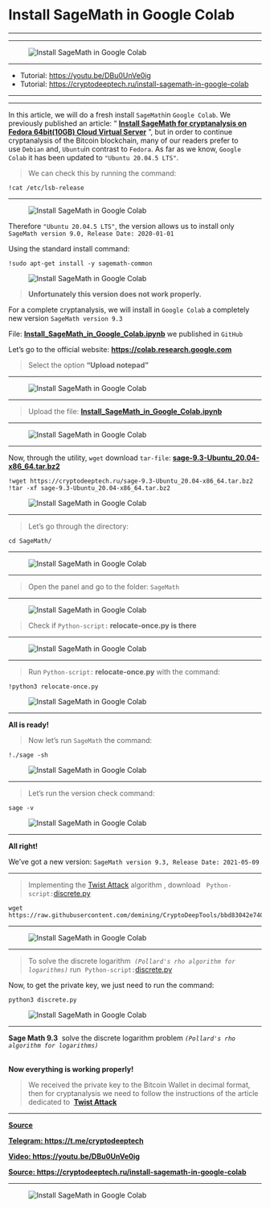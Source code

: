 

# Install SageMath in Google Colab

---


---
		
<figure class="wp-block-image"><img decoding="async" src="./Install SageMath in Google Colab - CRYPTO DEEP TECH_files/037-1-1024x576.png" alt="Install SageMath in Google Colab" class="wp-image-2669"></figure>




---


* Tutorial: https://youtu.be/DBu0UnVe0ig
* Tutorial: https://cryptodeeptech.ru/install-sagemath-in-google-colab


---






<hr class="wp-block-separator has-alpha-channel-opacity">



<p>In this article, we will do a fresh install&nbsp;<code>SageMath</code>in&nbsp;<code>Google Colab</code>.&nbsp;We previously published an article: “&nbsp;<strong><a href="https://cryptodeeptech.ru/install-sagemath-on-fedora/" target="_blank" rel="noreferrer noopener">Install SageMath for cryptanalysis on Fedora 64bit(10GB) Cloud Virtual Server</a></strong>&nbsp;”, but in order to continue cryptanalysis of the Bitcoin blockchain, many of our readers prefer to use&nbsp;<code>Debian</code> and,&nbsp;<code>Ubuntu</code>in contrast to&nbsp;<code>Fedora</code>.&nbsp;As far as we know,&nbsp;<code>Google Colab</code> it has been updated to&nbsp;<code>"Ubuntu 20.04.5 LTS"</code>.</p>



<blockquote class="wp-block-quote">
<p>We can check this by running the command:</p>
</blockquote>



<pre class="wp-block-code"><code>!cat /etc/lsb-release
</code></pre>



<hr class="wp-block-separator has-alpha-channel-opacity">


<div class="wp-block-image">
<figure class="aligncenter"><img decoding="async" src="./Install SageMath in Google Colab - CRYPTO DEEP TECH_files/image-21-1024x192.png" alt="Install SageMath in Google Colab" class="wp-image-2598"></figure></div>


<p>Therefore&nbsp;<code>"Ubuntu 20.04.5 LTS"</code>, the version allows us to install only <code>SageMath version 9.0, Release Date: 2020-01-01</code></p>



<p>Using the standard install command:</p>



<pre class="wp-block-code"><code>!sudo apt-get install -y sagemath-common</code></pre>



<figure class="wp-block-image"><img decoding="async" src="./Install SageMath in Google Colab - CRYPTO DEEP TECH_files/image-22-1024x120.png" alt="Install SageMath in Google Colab" class="wp-image-2599"></figure>



<blockquote class="wp-block-quote">
<p><strong>Unfortunately this version does not work properly.</strong></p>
</blockquote>



<p>For a complete cryptanalysis, we will install in&nbsp;<code>Google Colab</code> a completely new version <code>SageMath version 9.3</code></p>



<p>File:&nbsp;<a href="https://github.com/demining/CryptoDeepTools/blob/main/19SageMathGoogleColab/Install_SageMath_in_Google_Colab.ipynb" target="_blank" rel="noreferrer noopener"><strong>Install_SageMath_in_Google_Colab.ipynb</strong></a>&nbsp;we published in <code>GitHub</code></p>



<p>Let’s go to the official website:&nbsp;<strong><a href="https://colab.research.google.com/" target="_blank" rel="noreferrer noopener">https://colab.research.google.com</a></strong></p>



<blockquote class="wp-block-quote">
<p>Select the option&nbsp;<strong>“Upload notepad”</strong></p>
</blockquote>



<hr class="wp-block-separator has-alpha-channel-opacity">


<div class="wp-block-image">
<figure class="aligncenter"><img decoding="async" src="./Install SageMath in Google Colab - CRYPTO DEEP TECH_files/image-24.png" alt="Install SageMath in Google Colab" class="wp-image-2605"></figure></div>


<hr class="wp-block-separator has-alpha-channel-opacity">



<blockquote class="wp-block-quote">
<p>Upload the file:&nbsp;<a href="https://github.com/demining/CryptoDeepTools/blob/main/19SageMathGoogleColab/Install_SageMath_in_Google_Colab.ipynb" target="_blank" rel="noreferrer noopener"><strong>Install_SageMath_in_Google_Colab.ipynb</strong></a></p>
</blockquote>



<hr class="wp-block-separator has-alpha-channel-opacity">


<div class="wp-block-image">
<figure class="aligncenter"><img decoding="async" src="./Install SageMath in Google Colab - CRYPTO DEEP TECH_files/image-25.png" alt="Install SageMath in Google Colab" class="wp-image-2606"></figure></div>


<hr class="wp-block-separator has-alpha-channel-opacity">



<p>Now, through the utility,&nbsp;<code>wget</code>&nbsp;download&nbsp;<code>tar-file</code>:&nbsp;<a href="https://cryptodeeptech.ru/sage-9.3-Ubuntu_20.04-x86_64.tar.bz2" target="_blank" rel="noreferrer noopener"><strong>sage-9.3-Ubuntu_20.04-x86_64.tar.bz2</strong></a></p>



<pre class="wp-block-code"><code>!wget https://cryptodeeptech.ru/sage-9.3-Ubuntu_20.04-x86_64.tar.bz2
!tar -xf sage-9.3-Ubuntu_20.04-x86_64.tar.bz2</code></pre>



<figure class="wp-block-image"><img decoding="async" src="./Install SageMath in Google Colab - CRYPTO DEEP TECH_files/image-29-1024x321.png" alt="Install SageMath in Google Colab" class="wp-image-2612"></figure>



<hr class="wp-block-separator has-alpha-channel-opacity">



<blockquote class="wp-block-quote">
<p>Let’s go through the directory:</p>
</blockquote>



<pre class="wp-block-code"><code>cd SageMath/</code></pre>



<hr class="wp-block-separator has-alpha-channel-opacity">



<figure class="wp-block-image"><img decoding="async" src="./Install SageMath in Google Colab - CRYPTO DEEP TECH_files/image-32-1024x110.png" alt="Install SageMath in Google Colab" class="wp-image-2617"></figure>



<hr class="wp-block-separator has-alpha-channel-opacity">



<blockquote class="wp-block-quote">
<p>Open the panel and go to the folder: <code>SageMath</code></p>
</blockquote>



<hr class="wp-block-separator has-alpha-channel-opacity">


<div class="wp-block-image">
<figure class="aligncenter"><img decoding="async" src="./Install SageMath in Google Colab - CRYPTO DEEP TECH_files/image-34.png" alt="Install SageMath in Google Colab" class="wp-image-2619"></figure></div>


<blockquote class="wp-block-quote">
<p>Check if&nbsp;<code>Python-script:</code><strong> relocate-once.py is there</strong></p>
</blockquote>



<hr class="wp-block-separator has-alpha-channel-opacity">



<figure class="wp-block-image"><img decoding="async" src="./Install SageMath in Google Colab - CRYPTO DEEP TECH_files/image-33-1024x180.png" alt="Install SageMath in Google Colab" class="wp-image-2618"></figure>



<hr class="wp-block-separator has-alpha-channel-opacity">



<blockquote class="wp-block-quote">
<p>Run&nbsp;<code>Python-script:</code><strong> relocate-once.py</strong>&nbsp;with the command:</p>
</blockquote>



<pre class="wp-block-code"><code>!python3 relocate-once.py</code></pre>



<figure class="wp-block-image"><img decoding="async" src="./Install SageMath in Google Colab - CRYPTO DEEP TECH_files/image-35-1024x451.png" alt="Install SageMath in Google Colab" class="wp-image-2620"></figure>



<hr class="wp-block-separator has-alpha-channel-opacity">



<p><strong>All is ready!</strong></p>



<blockquote class="wp-block-quote">
<p>Now let’s run&nbsp;<code>SageMath</code> the command:</p>
</blockquote>



<pre class="wp-block-code"><code>!./sage -sh</code></pre>



<figure class="wp-block-image"><img decoding="async" src="./Install SageMath in Google Colab - CRYPTO DEEP TECH_files/image-36-1024x304.png" alt="Install SageMath in Google Colab" class="wp-image-2623"></figure>



<hr class="wp-block-separator has-alpha-channel-opacity">



<blockquote class="wp-block-quote">
<p>Let’s run the version check command:</p>
</blockquote>



<pre class="wp-block-code"><code>sage -v</code></pre>



<figure class="wp-block-image"><img decoding="async" src="./Install SageMath in Google Colab - CRYPTO DEEP TECH_files/image-37-1024x344.png" alt="Install SageMath in Google Colab" class="wp-image-2624"></figure>



<hr class="wp-block-separator has-alpha-channel-opacity">



<p><strong>All right!</strong></p>



<p>We’ve got a new version:&nbsp;<code>SageMath version 9.3, Release Date: 2021-05-09</code></p>



<hr class="wp-block-separator has-alpha-channel-opacity">



<blockquote class="wp-block-quote">
<p>Implementing the&nbsp;<a href="https://cryptodeeptech.ru/twist-attack/" target="_blank" rel="noreferrer noopener">Twist Attack</a>&nbsp;algorithm , download &nbsp;&nbsp;<code>Python-script:</code><a href="https://github.com/demining/CryptoDeepTools/blob/bbd83042e7405508cd2e646ad1b0819da0f9c58d/18TwistAttack/discrete.py" target="_blank" rel="noreferrer noopener">discrete.py</a></p>
</blockquote>



<pre class="wp-block-code"><code>wget https://raw.githubusercontent.com/demining/CryptoDeepTools/bbd83042e7405508cd2e646ad1b0819da0f9c58d/18TwistAttack/discrete.py</code></pre>



<hr class="wp-block-separator has-alpha-channel-opacity">



<figure class="wp-block-image"><img decoding="async" src="./Install SageMath in Google Colab - CRYPTO DEEP TECH_files/image-41-1024x517.png" alt="Install SageMath in Google Colab" class="wp-image-2628"></figure>



<hr class="wp-block-separator has-alpha-channel-opacity">



<blockquote class="wp-block-quote">
<p>To solve the discrete logarithm&nbsp;&nbsp;<em><code>(Pollard's rho algorithm for logarithms)</code></em>&nbsp;run&nbsp;&nbsp;<code>Python-script:</code><a href="https://github.com/demining/CryptoDeepTools/blob/bbd83042e7405508cd2e646ad1b0819da0f9c58d/18TwistAttack/discrete.py" target="_blank" rel="noreferrer noopener">discrete.py</a></p>
</blockquote>



<p>Now, to get the private key, we just need to run the command:</p>



<pre class="wp-block-code"><code>python3 discrete.py</code></pre>



<figure class="wp-block-image"><img decoding="async" src="./Install SageMath in Google Colab - CRYPTO DEEP TECH_files/image-43-1024x548.png" alt="Install SageMath in Google Colab" class="wp-image-2654"></figure>



<hr class="wp-block-separator has-alpha-channel-opacity">



<p><strong>Sage Math&nbsp;</strong><strong>9.3</strong>&nbsp;&nbsp;solve the discrete logarithm problem&nbsp;<em><code>(Pollard's rho algorithm for logarithms)</code></em></p>



<p><strong><br>Now everything is working properly!</strong></p>



<blockquote class="wp-block-quote">
<p>We received the private key to the Bitcoin Wallet in decimal format, then for cryptanalysis we need to follow the instructions of the article dedicated to&nbsp;&nbsp;<strong><a href="https://cryptodeeptech.ru/twist-attack/" target="_blank" rel="noreferrer noopener">Twist Attack</a></strong></p>
</blockquote>



<hr class="wp-block-separator has-alpha-channel-opacity">



<p><strong><a href="https://github.com/demining/Install-SageMath-in-Google-Colab" target="_blank" rel="noreferrer noopener">Source</a></strong></p>



<p><strong><a href="https://t.me/cryptodeeptech" target="_blank" rel="noreferrer noopener">Telegram: https://t.me/cryptodeeptech</a></strong></p>



<p><strong><a href="https://youtu.be/DBu0UnVe0ig" target="_blank" rel="noreferrer noopener">Video: https://youtu.be/DBu0UnVe0ig</a></strong></p>



<p><strong><a href="https://cryptodeeptech.ru/install-sagemath-in-google-colab" target="_blank" rel="noreferrer noopener">Source: https://cryptodeeptech.ru/install-sagemath-in-google-colab</a></strong></p>



<hr class="wp-block-separator has-alpha-channel-opacity">



<figure class="wp-block-image"><img decoding="async" src="./Install SageMath in Google Colab - CRYPTO DEEP TECH_files/037-1-1024x576.png" alt="Install SageMath in Google Colab" class="wp-image-2669"></figure>
	</div><!-- .entry-content -->
